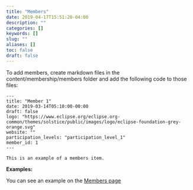 ```yaml
---
title: "Members"
date: 2019-04-17T15:51:20-04:00
description: ""
categories: []
keywords: []
slug: ""
aliases: []
toc: false
draft: false
---
```


To add members, create markdown files in the content/membership/members folder and add the following code to those files:

~~~~
---
title: "Member 1"
date: 2019-03-14T05:10:00-00:00
draft: false
logo: "https://www.eclipse.org/eclipse.org-common/themes/solstice/public/images/logo/eclipse-foundation-grey-orange.svg"
website: ""
participation_levels: "participation_level_1"
member_id: 1
---

This is an example of a members item.
~~~~

**Examples:**

You can see an example on the [Members page](/membership/members/)

